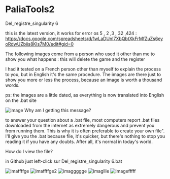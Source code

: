 # PaliaTools2
Del_registre_singularity 6

 this is the latest version, it works for error os 5 , 2 ,3 , 32 ,424 : https://docs.google.com/spreadsheets/d/1wLaDUnI7XbQbtXkFrMfZuZs6eyoRdwUZbiis8KIs7M0/edit#gid=0

 The following images come from a person who used it other than me to show you what happens :
 this will delete the game and the register

I had it tested on a French person other than myself to explain the process to you, but in English it's the same procedure. The images are there just to show you more or less the process, because an image is worth a thousand words. 

ps: the images are a little dated, as everything is now translated into English on the .bat site

![image](https://github.com/Popolia/PaliaTools2-error-os-5-2-3-32-424-/assets/69745473/d3dbd1fb-0806-43a8-9f94-9908f554264e)
Why am I getting this message?

to answer your question about a .bat file, most computers report .bat files downloaded from the internet as extremely dangerous and prevent you from running them. This is why it is often preferable to create your own file".
I'll give you the .bat because  file, it's quicker, but there's nothing to stop you reading it if you have any doubts. After all, it's normal in today's world.

How do I view the file?

in Github just left-click sur Del_registre_singularity 6.bat

![imaffffge](https://github.com/Popolia/PaliaTools2-error-os-5-2-3-32-424-/assets/69745473/0984521e-852a-46d6-a592-61e91acaa745)
![imaffffge2](https://github.com/Popolia/PaliaTools2-error-os-5-2-3-32-424-/assets/69745473/53918b74-b695-46f9-a746-99bd5d78b2f8)
![imaggggge](https://github.com/Popolia/PaliaTools2-error-os-5-2-3-32-424-/assets/69745473/59e7616b-5cf5-4c90-af36-0e2b1cc9ee96)
![imagllle](https://github.com/Popolia/PaliaTools2-error-os-5-2-3-32-424-/assets/69745473/2eb62f33-18d5-4c9a-b57a-94f9c29fcb5f)
![imagefffff](https://github.com/Popolia/PaliaTools2-error-os-5-2-3-32-424-/assets/69745473/b32aa0d7-6627-434b-ab9f-c41a4e051718)
